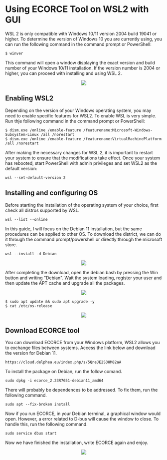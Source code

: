 # Using ECORCE Tool on WSL2 with GUI

WSL 2 is only compatible with Windows 10/11 version 2004 build 19041 or higher. To determine the version of Windows 10 you are currently using, you can run the following command in the command prompt or PowerShell:


```
$ winver 
```

This command will open a window displaying the exact version and build number of your Windows 10/11 installation. If the version number is 2004 or higher, you can proceed with installing and using WSL 2.

<p align = "center">
  <img src="https://github.com/cmarquees/Ecorce_WSL2/assets/19821658/41fa6561-01bf-40af-a1f4-0b522bd505bf"
    
</p>

## Enabling WSL2

Depending on the version of your Windows operating system, you may need to enable specific features for WSL2. To enable WSL is very simple. Run thje following command in the command prompt or PowerShell:

```
$ dism.exe /online /enable-feature /featurename:Microsoft-Windows-Subsystem-Linux /all /norestart
$ dism.exe /online /enable-feature /featurename:VirtualMachinePlatform /all /norestart
```

After making the necessary changes for WSL 2, it is important to restart your system to ensure that the modifications take effect. Once your system has rebooted, start PowerShell with admin privileges and set WSL2 as the default version:

```
wsl --set-default-version 2
```

## Installing and configuring OS

Before starting the installation of the operating system of your choice, first check all distros supported by WSL.

```
wsl --list --online
```

In this guide, I will focus on the Debian 11 installation, but the same procedures can be applied to other OS. To download the district, we can do it through the command prompt/powershell or directly through the microsoft store.

```
wsl --install -d Debian
```
<p align = "center">
<img src=https://github.com/cmarquees/Ecorce_WSL2/assets/19821658/48c4e66b-c00d-4fa7-86ed-f68d357140ae>
</p>

After completing the download, open the debian bash by pressing the Win button and writing "Debian". Wait the system loading, register your user and then update the APT cache and upgrade all the packages.

<p align = "center">
<img src=https://github.com/cmarquees/Ecorce_WSL2/assets/19821658/4356f57a-ed48-452d-869e-25685b54fbb2>
</p>

```
$ sudo apt update && sudo apt upgrade -y
$ cat /etc/os-release
```
<p align = "center">
<img src=https://github.com/cmarquees/Ecorce_WSL2/assets/19821658/43e548b5-ad8d-407c-a114-bbe4473aca67>
</p>

## Download ECORCE tool

You can download ECORCE from your Windows platform, WSL2 allows you to exchange files between systems. Access the link below and download the version for Debian 11.
```
https://cloud.delphea.eu/index.php/s/5QneJE2S3HM82aA
```
To install the package on Debian, run the follow comand.
```
sudo dpkg -i ecorce_2.23R7651-debian11_amd64
```
There will probably be dependences to be addressed. To fix them, run the following command.
```
sudo apt --fix-broken install
```
Now if you run ECORCE, in your Debian terminal, a graphical window would open. However, a error related to D-bus will cause the window to close. To handle this, run the following command.
```
sudo service dbus start
```
Now we have finished the installation, write ECORCE again and enjoy.

<p align = "center">
  <img src=https://github.com/cmarquees/Ecorce_WSL2/assets/19821658/90ffd50a-6dfd-41a5-aa63-28d9687d8a66>
</p>

